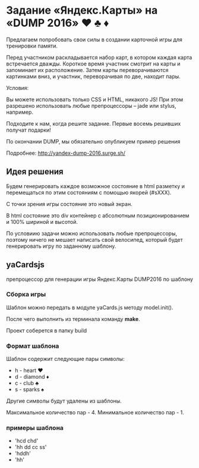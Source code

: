 # Задание «Яндекс.Карты» на «DUMP 2016» ♥︎ ♣︎ ♦︎

Предлагаем попробовать свои силы в создании карточной игры для тренировки памяти.

Перед участником раскладывается набор карт, в котором каждая карта встречается дважды.
Короткое время участник смотрит на карты и запоминает их расположение. Затем карты переворачиваются картинками вниз, и участник, переворачивая по две, находит пары.

Условия:

Вы можете использовать только CSS и HTML, никакого JS!
При этом разрешено использовать любые препроцессоры – jade или stylus, например.

Подходите к нам, когда решите задание. Первые восемь решивших получат подарки!

По окончании DUMP, мы обязательно опубликуем пример решения

Подробнее: http://yandex-dump-2016.surge.sh/

## Идея решения

Будем генерировать каждое возможное состояние в html разметку и перемещаться
по этим состояниям с помощью якорей (#sXXX).

С точки зрения игры состояние это новый экран.

В html состояние это div контейнер с абсолютным позиционированием и 100% шириной и высотой.

По условиию задачи можно использовать любые препроцессоры, поэтому ничего не мешает
написать свой велосипед, который будет генерировать игру  по заданному шаблону.


## yaCardsjs

препроцессор для генерации игры Яндекс.Карты DUMP2016 по шаблону

### Сборка игры

Шаблон можно передать в модуле yaCards.js методу model.init(). 

После чего выполнить из терминала команду **make**.

Проект соберется в папку build

### Формат шаблона

Шаблон содержит следующие пары символы:

* h - heart ♥︎ 
* d - diamond ♦︎ 
* c - club ♣
* s - sparks ♠ 

Другие символы будут удалены из шаблоны.

Максимальное количество пар - 4. 
Минимальное количество пар - 1.


### примеры шаблона

* 'hcd chd'
* 'hh dd cc ss'
* 'hddh'
* 'hh'
